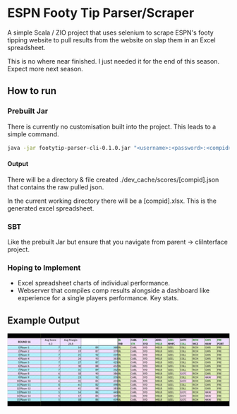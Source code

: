 # ESPN Footy Tip Parser/Scraper
A simple Scala / ZIO project that uses selenium to scrape ESPN's footy tipping website to pull results from the website on
slap them in an Excel spreadsheet. 

This is no where near finished. I just needed it for the end of this season. Expect more next season.


## How to run

### Prebuilt Jar
There is currently no customisation built into the project. This leads to a simple command. 
```bash
java -jar footytip-parser-cli-0.1.0.jar "<username>:<password>:<compid>"
```
#### Output
There will be a directory & file created ./dev_cache/scores/[compid].json that contains the raw pulled json.

In the current working directory there will be a [compid].xlsx. This is the generated excel spreadsheet.


### SBT 
Like the prebuilt Jar but ensure that you navigate 
from parent -> cliInterface project.

### Hoping to Implement
- Excel spreadsheet charts of individual performance.
- Webserver that compiles comp results alongside a dashboard like experience for a single players performance. Key stats.

## Example Output
![Sample Running by Round Output](./res/readme/sample_table.png)
